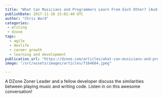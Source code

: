 ```yaml
---
title: "What Can Musicians and Programmers Learn From Each Other? [Audio]"
publishDate: 2017-11-10 15:01:40 UTC
author: "Chris Ward"
categories:
 - writing
 - dzone
tags:
  - agile
  - devlife
  - career growth
  - learning and development
publication_url: "https://dzone.com/articles/what-can-musicians-and-programmers-learn-from-each"
image: "/src/assets/images/articles/7164684.jpeg"

---
```

A DZone Zoner Leader and a fellow developer discuss the similarities between playing music and writing code. Listen in on this awesome conversation!

